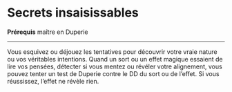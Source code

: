 # Secrets insaisissables

<p><strong>Prérequis</strong> maître en Duperie</p>
<hr>
<p>Vous esquivez ou déjouez les tentatives pour découvrir votre vraie nature ou vos véritables intentions. Quand un sort ou un effet magique essaient de lire vos pensées, détecter si vous mentez ou révéler votre alignement, vous pouvez tenter un test de Duperie contre le DD du sort ou de l’effet. Si vous réussissez, l’effet ne révèle rien.</p>